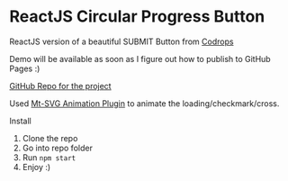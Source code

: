 ReactJS Circular Progress Button
=========

ReactJS version of a beautiful SUBMIT Button from [Codrops](http://tympanus.net/codrops/?p=18828)

Demo will be available as soon as I figure out how to publish to GitHub Pages :)

[GitHub Repo for the project](https://github.com/codrops/CircularProgressButton/)

Used [Mt-SVG Animation Plugin](https://github.com/moarwick/react-mt-svg-lines) to animate the loading/checkmark/cross.

Install
1. Clone the repo
2. Go into repo folder
3. Run `npm start`
4. Enjoy :)
